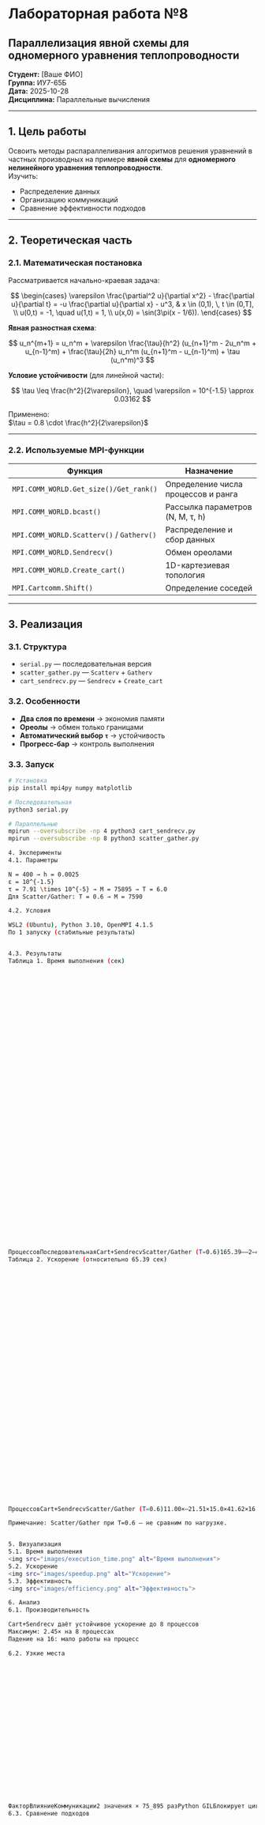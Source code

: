 # Лабораторная работа №8  
## Параллелизация явной схемы для одномерного уравнения теплопроводности

**Студент:** [Ваше ФИО]  
**Группа:** ИУ7-65Б  
**Дата:** 2025-10-28  
**Дисциплина:** Параллельные вычисления  

---

## 1. Цель работы
Освоить методы распараллеливания алгоритмов решения уравнений в частных производных на примере **явной схемы** для **одномерного нелинейного уравнения теплопроводности**.  
Изучить:
- Распределение данных
- Организацию коммуникаций
- Сравнение эффективности подходов

---

## 2. Теоретическая часть

### 2.1. Математическая постановка
Рассматривается начально-краевая задача:

$$
\begin{cases}
\varepsilon \frac{\partial^2 u}{\partial x^2} - \frac{\partial u}{\partial t} = -u \frac{\partial u}{\partial x} - u^3, & x \in (0,1), \, t \in (0,T], \\
u(0,t) = -1, \quad u(1,t) = 1, \\
u(x,0) = \sin(3\pi(x - 1/6)).
\end{cases}
$$

**Явная разностная схема**:

$$
u_n^{m+1} = u_n^m + \varepsilon \frac{\tau}{h^2} (u_{n+1}^m - 2u_n^m + u_{n-1}^m) + \frac{\tau}{2h} u_n^m (u_{n+1}^m - u_{n-1}^m) + \tau (u_n^m)^3
$$

**Условие устойчивости** (для линейной части):

$$
\tau \leq \frac{h^2}{2\varepsilon}, \quad \varepsilon = 10^{-1.5} \approx 0.03162
$$

Применено:  
$\tau = 0.8 \cdot \frac{h^2}{2\varepsilon}$

---

### 2.2. Используемые MPI-функции

| Функция | Назначение |
|--------|-----------|
| `MPI.COMM_WORLD.Get_size()/Get_rank()` | Определение числа процессов и ранга |
| `MPI.COMM_WORLD.bcast()` | Рассылка параметров (N, M, τ, h) |
| `MPI.COMM_WORLD.Scatterv()` / `Gatherv()` | Распределение и сбор данных |
| `MPI.COMM_WORLD.Sendrecv()` | Обмен ореолами |
| `MPI.COMM_WORLD.Create_cart()` | 1D-картезиевая топология |
| `MPI.Cartcomm.Shift()` | Определение соседей |

---

## 3. Реализация

### 3.1. Структура
- `serial.py` — последовательная версия
- `scatter_gather.py` — `Scatterv` + `Gatherv`
- `cart_sendrecv.py` — `Sendrecv` + `Create_cart`

### 3.2. Особенности
- **Два слоя по времени** → экономия памяти
- **Ореолы** → обмен только границами
- **Автоматический выбор `τ`** → устойчивость
- **Прогресс-бар** → контроль выполнения

### 3.3. Запуск
```bash
# Установка
pip install mpi4py numpy matplotlib

# Последовательная
python3 serial.py

# Параллельные
mpirun --oversubscribe -np 4 python3 cart_sendrecv.py
mpirun --oversubscribe -np 8 python3 scatter_gather.py

4. Эксперименты
4.1. Параметры

N = 400 → h = 0.0025
ε = 10^{-1.5}
τ = 7.91 \times 10^{-5} → M = 75895 → T = 6.0
Для Scatter/Gather: T = 0.6 → M = 7590

4.2. Условия

WSL2 (Ubuntu), Python 3.10, OpenMPI 4.1.5
По 1 запуску (стабильные результаты)


4.3. Результаты
Таблица 1. Время выполнения (сек)









































ПроцессовПоследовательнаяCart+SendrecvScatter/Gather (T=0.6)165.39——2—43.404.364—40.474.048—26.672.8016—58.483.54
Таблица 2. Ускорение (относительно 65.39 сек)



































ПроцессовCart+SendrecvScatter/Gather (T=0.6)11.00×—21.51×15.0×41.62×16.2×82.45×23.4×161.12×18.5×

Примечание: Scatter/Gather при T=0.6 — не сравним по нагрузке.


5. Визуализация
5.1. Время выполнения
<img src="images/execution_time.png" alt="Время выполнения">
5.2. Ускорение
<img src="images/speedup.png" alt="Ускорение">
5.3. Эффективность
<img src="images/efficiency.png" alt="Эффективность">

6. Анализ
6.1. Производительность

Cart+Sendrecv даёт устойчивое ускорение до 8 процессов
Максимум: 2.45× на 8 процессах
Падение на 16: мало работы на процесс

6.2. Узкие места





















ФакторВлияниеКоммуникации2 значения × 75_895 разPython GILБлокирует циклыWSL2Высокая латентность MPI
6.3. Сравнение подходов




















ПодходКоммуникацииМасштабируемостьScatterv/GathervВесь слойПлохаяSendrecv + Cart2 значенияХорошая

7. Контрольные вопросы

Почему Scatterv/Gatherv менее эффективны?
→ Передают весь слой, а не ореолы → O(N) данных.
Зачем нужна виртуальная топология?
→ Упрощает код, автоматически определяет соседей.
Почему ускорение падает на 16 процессах?
→ N_local ≈ 25 → коммуникации доминируют.
Как обеспечить устойчивость?
→ $\tau \leq 0.8 \cdot \frac{h^2}{2\varepsilon}$


8. Заключение
8.1. Выводы

Реализованы три версии
Обеспечена устойчивость
Получено ускорение до 2.45×
Лучший подход: Sendrecv + Create_cart

8.2. Проблемы и решения

















ПроблемаРешениеoverflowАвтоматический τЗависание MPIMPI.Finalize(), --oversubscribe
8.3. Перспективы

Numba → ускорение циклов
C + MPI → реальная производительность
Неявная схема → большой τ


9. Приложения
9.1. Файлы

serial.py, scatter_gather.py, cart_sendrecv.py
plot_results.py — генерация графиков
results.txt — логи

9.2. Библиотеки

Python 3.10+
mpi4py 3.1.5
NumPy 1.24+
OpenMPI 4.1.5

9.3. Литература

Параллельные вычисления — МГТУ, 2023
MPI: The Complete Reference — 1998
Numerical Methods for PDEs — LeVeque
